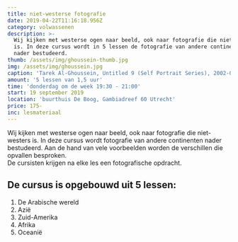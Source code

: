 ```yaml
---
title: niet-westerse fotografie
date: 2019-04-22T11:16:18.956Z
category: volwassenen
description: >-
  Wij kijken met westerse ogen naar beeld, ook naar fotografie die niet-westers
  is. In deze cursus wordt in 5 lessen de fotografie van andere continenten
  nader bestudeerd.
thumb: /assets/img/ghoussein-thumb.jpg
img: /assets/img/ghoussein.jpg
caption: 'Tarek Al-Ghoussein, Untitled 9 (Self Portrait Series), 2002-03'
amount: '5 lessen van 1,5 uur'
time: 'donderdag om de week 19:30 - 21:00'
start: 19 september 2019
location: 'buurthuis De Boog, Gambiadreef 60 Utrecht'
price: 175-
inc: lesmateriaal
---
```

Wij kijken met westerse ogen naar beeld, ook naar fotografie die niet-westers is. In deze cursus wordt  fotografie van andere continenten nader bestudeerd. Aan de hand van vele voorbeelden worden de verschillen die opvallen besproken. <br>De cursisten krijgen na elke les een fotografische opdracht.

## **De cursus is opgebouwd uit 5 lessen:**

1. De Arabische wereld
2. Azië
3. Zuid-Amerika
4. Afrika
5. Oceanië
